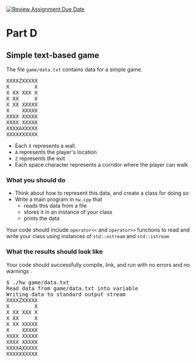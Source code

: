 [![Review Assignment Due Date](https://classroom.github.com/assets/deadline-readme-button-24ddc0f5d75046c5622901739e7c5dd533143b0c8e959d652212380cedb1ea36.svg)](https://classroom.github.com/a/EBUdJrac)
# Part D

## Simple text-based game

The file `game/data.txt` contains data for a simple game. 

<pre>
XXXXZXXXXX
X        X
X XX XXX X
X XX     X
X XX XXXXX
X    XXXXX
XXXX XXXXX
XXXX XXXXX
XXXXAXXXXX
XXXXXXXXXX
</pre>
 
* Each `X` represents a wall. 
* `A` represents the player's location
* `Z` represents the exit
* Each space character represents a corridor where the player can walk


### What you should do

* Think about how to represent this data, and create a class for doing so
* Write a main program in `hw.cpp` that 
    * reads this data from a file
    * stores it in an instance of your class
    * prints the data

Your code should include `operator<<` and `operator>>` functions to read and write your class using instances of `std::ostream` and `std::istream`


### What the results should look like

Your code should successfully compile, link, and run with no errors and no warnings .
<pre>$ ./hw game/data.txt
Read data from game/data.txt into variable
Writing data to standard output stream
XXXXZXXXXX
X        X
X XX XXX X
X XX     X
X XX XXXXX
X    XXXXX
XXXX XXXXX
XXXX XXXXX
XXXXAXXXXX
XXXXXXXXXX
</pre>

